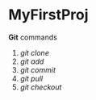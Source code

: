 MyFirstProj
===========
**Git** commands  
1. _git clone_  
2. _git add_  
3. _git commit_  
4. _git pull_  
5. _git checkout_  

